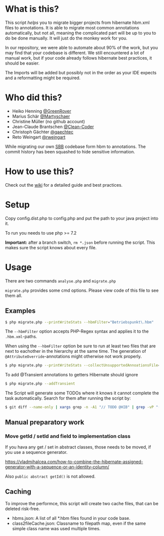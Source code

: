 # What is this?
This script *helps* you to migrate bigger projects from hibernate hbm.xml files to annotations.
It is able to migrate most common annotations automatically, but not all, meaning the complicated part will be up to you to do be done manually.
It will just do the monkey work for you.

In our repository, we were able to automate about 90% of the work, but you may find that your codebase is different.
We still encountered a lot of manual work, but if your code already follows hibernate best practices, it should be easier.

The Imports will be added but possibly not in the order as your IDE expects and a reformatting might be required.

# Who did this?
- Heiko Henning [@GreenRover](https://github.com/GreenRover)
- Marius Schär [@Martyschaer](https://gitlab.com/martyschaer)
- Christine Müller (no github account)
- Jean-Claude Brantschen [@Clean-Coder](https://github.com/clean-coder)
- Christoph Gächter [@gaechtec](https://github.com/gaechtec)
- Reto Weingart [@rweingart](https://github.com/rweingart)

While migrating our own [SBB](https://github.com/SchweizerischeBundesbahnen) codebase form hbm to annotations.
The commit history has been squashed to hide sensitive information. 

# How to use this?
Check out the [wiki](https://github.com/SchweizerischeBundesbahnen/hibernate_hbm2annotation/wiki) for a detailed guide and best practices.

# Setup
Copy config.dist.php to config.php and put the path to your java project into it.

To run you needs to use php >= 7.2

**Important:** after a branch switch, `rm *.json` before running the script. This makes sure the script knows about every file.

# Usage

There are two commands `analyse.php` and `migrate.php`

`migrate.php` provides some cmd options. Please view code of this file to see them all.

## Examples

```bash
$ php migrate.php --printWriteStats --hbmFilter="Betriebspunkt\.hbm"
```

The `--hbmFilter` option accepts PHP-Regex syntax and applies it to the `.hbm.xml`-paths.

When using the `--hbmFilter` option be sure to run at least two files that are next to eachother in the hierarchy at the same time.
The generation of `@AttributeOverride`-annotations might otherwise not work properly.

```bash
$ php migrate.php --printWriteStats --collectUnsupportedAnnoationsFile="C:/devsbb/tmp/annotations_not.txt"
```

To add @Transient annotations to getters Hibernate should ignore
```bash
$ php migrate.php --addTransient
```

The Script will generate some TODOs where it knows it cannot complete the task automatically. Search for them after running the script by:
```bash
$ git diff --name-only | xargs grep -n -A1 "// TODO @HIB" | grep -vP "(:\d*:|--)"
```

## Manual preparatory work

### Move getId / setId and field to implementation class

If you hava any get / set in abstract classes, those needs to be moved, if you use a sequence generator.

https://vladmihalcea.com/how-to-combine-the-hibernate-assigned-generator-with-a-sequence-or-an-identity-column/

Also `public abstract getId()` is not allowed.

## Caching
To improve the performce, this script will create two cache files, that can be deleted risk-free.
- hbms.json: A list of all *.hbm files found in your code base.
- class2fileCache.json: Classname to filepath map, even if the same simple class name was used multiple times.
